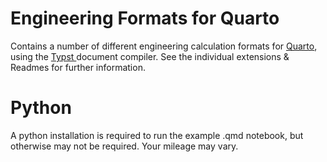 # Engineering Formats for Quarto

Contains a number of different engineering calculation formats for [Quarto](https://quarto.org), using the [Typst ](https://typst.app/) document compiler. See the individual extensions & Readmes for further information.

# Python

A python installation is required to run the example .qmd notebook, but otherwise may not be required. Your mileage may vary.